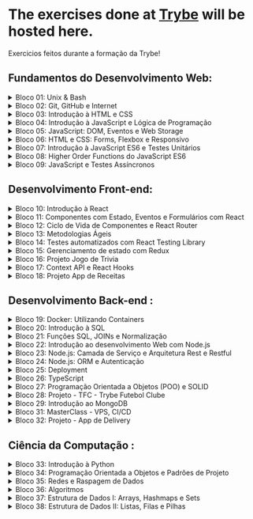 # The exercises done at [Trybe](https://www.betrybe.com/) will be hosted here.
Exercicios feitos durante a formação da Trybe!


## Fundamentos do Desenvolvimento Web:
<details>
<summary>Bloco 01: Unix & Bash</summary>

-  _03: Fundamentos do Desenvolvimento Web_
-  _03: Unix & Bash - Parte 1_
-  _04: Unix & Bash - Parte 2_

</details>
<details>
<summary> Bloco 02: Git, GitHub e Internet</summary>

-  2-1: _01: Git & GitHub - O que é e para que serve_
-  2-2: _02: Git & GitHub - Entendendo os comandos_
-  2-3: _03: Internet - Entendendo como ela funciona_
</details>
<details>
<summary> Bloco 03: Introdução à HTML e CSS </summary>

-  3-1: _01: Introdução - HTML & CSS_
-  3-1: _01: HTML & CSS - Estruturas de página_
-  3-2: _02: HTML & CSS - Primeiros passos em CSS_
-  3-3: _03: HTML & CSS - Seletores e posicionamento_
-  3-4: _04: HTML Semântico_
-  3-5: _05: Projeto - Lessons Learned_
</details>
<details>
<summary> Bloco 04: Introdução à JavaScript e Lógica de Programação </summary>

-  4-1: _01: Introdução - JavaScript_
-  4-1: _01: JavaScript - Primeiros passos_
-  4-2: _02: JavaScript - Array e loop For_
- 4-3: _03: JavaScript - Lógica de Programação e Algoritmos_
-  4-4: _04: JavaScript - Objetos e funções_
-  4-5: _05: Projeto - Playground Functions_
</details>
<details>
<summary> Bloco 05: JavaScript: DOM, Eventos e Web Storage </summary>

-  5-1: _01: JavaScript - DOM e seletores_
-  5-2: _02: JavaScript - Trabalhando com elementos_
- 5-3: _03: JavaScript - Eventos_
-  5-4: _04: JavaScript - Web Storage_
-  5-5: _05: Fundamentos - JavaScript - Projetos_
-  5-5: _05: Projeto - Arte com Pixels_
-  5-6: _06: Projeto - Lista de tarefas_
-  5-7: _07: (Bônus) Projeto - Adivinhe a Cor_
- 5-7: _07: (Bônus) Projeto - Carta Misteriosa_
</details>
<details>
<summary>Bloco 06: HTML e CSS: Forms, Flexbox e Responsivo</summary>

-  6-1: _01: HTML & CSS - Forms_
-  6-2: _02: Bibliotecas JavaScript e Frameworks CSS_
-  6-3: _03: Introdução - CSS Flexbox_
-  6-3: _03: CSS Flexbox - Parte 1_
-  6-4: _04: CSS Flexbox - Parte 2_
-  6-5: _05: CSS Responsivo - Mobile First_
-  6-6: _06: Projeto - Trybewarts_
</details>
<details>
<summary> Bloco 07: Introdução à JavaScript ES6 e Testes Unitários</summary>

-  7-1: _01: JavaScript ES6 - let, const, arrow functions e template literals_
-  7-2: _02: JavaScript ES6 - Fluxo de exceção e Objetos_
-  7-3: _03: Primeiros passos em Jest_
- 7-4: _04: Projeto - JavaScript Testes Unitários_
</details>
<details>
<summary>Bloco 08: Higher Order Functions do JavaScript ES6 </summary>

-  8-1: _01: JavaScript ES6 - Introdução a Higher Order Functions_
-  8-2: _02: JavaScript ES6 - Higher Order Functions - forEach, find, some, every, sort_
-  8-3: _03: JavaScript ES6 - Higher Order Functions - map e filter_
- 8-4: _04: JavaScript ES6 - Higher Order Functions - reduce_
-  8-5: _05: JavaScript ES6 - spread operator, parâmetro rest, destructuring e mais_
-  8-6: _06: Projeto - Zoo functions_
</details>
<details>
<summary> Bloco 09: JavaScript e Testes Assíncronos</summary>

-  9-1: _01: JavaScript Assíncrono e Callbacks_
-  9-2: _02: JavaScript Assíncrono - Fetch API e async/await_
-  9-3: _03: Jest - Testes Assíncronos_
-  9-4: _04: Projeto - Carrinho de Compras_
</details>

## Desenvolvimento Front-end:

<details>
<summary>Bloco 10: Introdução à React</summary>

-  10-1: _01: Introdução - Front-end_
- 10-1: _01: Introdução - React_
- 10-1: _01: 'Hello, world!' no React!_
-  10-2: _02: Componentes React_
-  10-3: _03: Projeto - Sistema Solar_
</details>
<details>
<summary> Bloco 11: Componentes com Estado, Eventos e Formulários com React</summary>

-  11-1: _01: Componentes com estado e eventos_
-  11-2: _02: Formulários no React_
-  11-3: _03: Projeto - Tryunfo_
</details>
<details>
<summary> Bloco 12: Ciclo de Vida de Componentes e React Router</summary>

-  12-1: _01: Ciclo de vida de componentes_
-  12-2: _02: React Router_
-  12-3: _03: Projeto - TrybeTunes_
</details>
<details>
<summary>Bloco 13: Metodologias Ágeis</summary>

-  13-1: _01: Metodologias Ágeis_
-  13-2: _02: Projeto - Frontend Online Store_
</details>
<details>
<summary> Bloco 14: Testes automatizados com React Testing Library</summary>

-  14-1: _01: RTL - Primeiros passos_
-  14-2: _02: RTL - Mocks e Inputs_
-  14-3: _03: RTL - Testando React Router_
-  14-4: _[04: Projeto - Testes em React_
</details>
<details>
<summary> Bloco 15: Gerenciamento de estado com Redux</summary>

- 15-1: _01: Introdução ao Redux - O estado global da aplicação_
-  15-2: _02: Usando o Redux no React_
- 15-3: _03: Usando o Redux no React - Prática_
-  15-4: _04: Usando o Redux no React - Actions Assíncronas_
-  15-5: _05: Testes em React-Redux_
-  15-6: _06: Projeto - Trybe Wallet_
</details>
<details>
<summary>Bloco 16: Projeto Jogo de Trivia</summary>

-  16-1: _01: Projeto - Jogo de Trivia_
</details>
<details>
<summary> Bloco 17: Context API e React Hooks</summary>

-  17-1: _01: Context API do React_
-  17-2: _02: React Hooks - useState e useContext_
- 17-3: _03: React Hooks - useEffect e Hooks customizados_
-  17-4: _04: Projeto - StarWars Datatable com Context API e Hooks_
</details>
<details>
<summary> Bloco 18: Projeto App de Receitas</summary>

-  18-1: _01: Projeto - App de Receitas_
</details>

## Desenvolvimento Back-end :

<details>
<summary> Bloco 19: Docker: Utilizando Containers</summary>

-  19-1: _01: Introdução - Back-end_
-  19-1: _01: Utilizando Containers - Docker_
-  19-2: _02: Manipulação e Criação de Imagens no Docker_
-  19-3: _03: Orquestrando Containers com Docker Compose_
-  19-4: _04: Projeto - Docker Todo-List_
</details>
<details>
<summary>Bloco 20: Introdução à SQL</summary>

-  20-1: _01: Introdução - Bancos de dados relacionais_
-  20-1: _01: Banco de dados SQL_
-  20-2: _02: Encontrando dados em um banco de dados_
-  20-3: _03: Filtrando dados de forma específica_
-  20-4: _04: Manipulando tabelas_
-  20-5: _05: Projeto - All For One_
</details>
<details>
<summary> Bloco 21: Funções SQL, JOINs e Normalização</summary>

-  21-1: _01: Funções mais usadas no SQL_
-  21-2: _02: Descomplicando JOINs_
-  21-3: _03: Transformando ideias em um modelo de banco de dados_
-  21-4: _04: Aula ao vivo + Projeto - One For All_
</details>
<details>
<summary> Bloco 22: Introdução ao desenvolvimento Web com Node.js</summary>

-  22-1: _01: Intro - Node.js_
-  22-1: _01: Node.js - Um motor JavaScript_
-  22-2: _02: Node.js - Fluxo Assíncrono_
-  22-3: _03: Mocha, Chai e Sinon - Testes de Back-end com Node.js_
-  22-4: _04: Express - HTTP com Node.js_
-  22-5: _05: Express - Middlewares_
-  22-6: _06: Projeto - Talker Manager_
</details>
<details>
<summary> Bloco 23: Node.js: Camada de Serviço e Arquitetura Rest e Restful</summary>

-  23-1: _01: Introdução - Arquitetura de Software_
-  23-1: _01: Arquitetura de Software - Camada de Model_
-  23-2: _02: Arquitetura de Software - Camada de Controller e Service_
-  23-3: _03: Arquitetura Web - Rest e Restful_
-  23-4: _04: Arquitetura de Software - Testando as Camadas_
-  23-5: _05: Projeto - Store Manager_
</details>
<details>
<summary>Bloco 24: Node.js: ORM e Autenticação</summary>

-  24-1: _01: Introdução - Node.js: ORM e Autenticação_
-  24-1: _01: ORM - Interface da aplicação com o banco de dados_
-  24-2: _02: ORM - Associations_
-  24-3: _03: JWT - (JSON Web Token)_
-  24-4: _04: Testando APIs com Testes de Integração_
-  24-5: _05: Projeto - API de Blogs_
</details>
<details>
<summary> Bloco 25: Deployment</summary>

-  25-1: _01: Introdução - Deploy_
-  25-1: _01: Infraestrutura - Deploy com Heroku_
-  25-2: _02: Deploy Docker & Heroku_
-  25-3: _03: Projeto - Stranger Things_
</details>
<details>
<summary> Bloco 26: TypeScript</summary>

- 26-1: _01: Introdução - TypeScript_
-  26-1: _01: Introdução ao TypeScript_
-  26-2: _02: Tipagem Estática e Generics_
-  26-3: _03: Express com TypeScript_
-  26-4: _04: Projeto - Trybe Smith_
</details>
<details>
<summary>Bloco 27: Programação Orientada a Objetos (POO) e SOLID</summary>

-  27-1: _01: Introdução à Orientação a Objetos_
-  27-2: _02: Herança e Interfaces_
-  27-3: _03: Polimorfismo_
-  27-4: _04: SOLID - Introdução e Princípios S, O e D_
-  27-5: _05: SOLID - Princípios L e I_
-  27-6: _06: Projeto - Trybers and Dragons_
</details>
<details>
<summary> Bloco 28: Projeto - TFC - Trybe Futebol Clube</summary>

- 28-1: _[01: Projeto - TFC - Trybe Futebol Clube_
</details>
<details>
<summary> Bloco 29: Introdução ao MongoDB</summary>

- 29-1: _01: Introdução - NoSQL_
-  29-1: _01: MongoDB - Introdução_
-  29-2: _02: Filter Operators_
-  29-3: _03: Operadores de consulta_
-  29-4: _04: Updates Simples_
-  29-5: _05: Updates Complexos - Arrays_
-  29-6: _06: Projeto - Commerce_
</details>
<details>
<summary> Bloco 31: MasterClass - VPS, CI/CD</summary>

-  31-1: _01: Dia 1_
- 31-2: _02: Dia 2_
</details>
<details>
<summary> Bloco 32: Projeto - App de Delivery</summary>

-  32-1: _01: Projeto - App de Delivery_
</details>

## Ciência da Computação :

<details>
<summary> Bloco 33: Introdução à Python</summary>

-  33-1: _01: Introdução - Ciência da Computação_
-  33-1: _01: Aprendendo Python_
-  33-2: _02: Entrada e Saída de Dados_
-  33-3: _03: Testes_
-  33-4: _04: Projeto - Job Insights_
</details>
<details>
<summary>Bloco 34: Programação Orientada a Objetos e Padrões de Projeto</summary>

-  34-1: _01: Introdução à programação orientada a objetos_
-  34-2: _02: Herança, Composição e Interfaces_
-  34-3: _03: Padrões de projeto_
-  34-4: _04: Projeto - Relatórios de Estoque_
</details>
<details>
<summary> Bloco 35: Redes e Raspagem de Dados</summary>

-  35-1: _01: Arquitetura de redes_
-  35-2: _02: Redes de computadores, ferramentas e segurança_
-  35-3: _03: Raspagem de Dados_
-  35-4: _04: Projeto - Tech news_
</details>
<details>
<summary> Bloco 36: Algoritmos</summary>

-  36-1: _01: Complexidade de Algoritmos_
-  36-2: _02: Recursividade e Estratégias para solução de problemas_
-  36-3: _03: Algoritmos de ordenação e busca_
-  36-4: _04: Projeto - Algoritmos_
</details>
<details>
<summary> Bloco 37: Estrutura de Dados I: Arrays, Hashmaps e Sets</summary>

-  37-1: _01: Arquitetura de Computadores_
-  37-2: _02: Arrays_
- 37-3: _03: Hashmap e Dict_
-  37-4: _04: Set_
-  37-5: _05: Projeto - Restaurant Orders_
</details>
<details>
<summary> Bloco 38: Estrutura de Dados II: Listas, Filas e Pilhas</summary>

-  38-1: _01: Nó e Listas Encadeadas_
-  38-2: _02: Pilhas e Filas_
-  38-3: _03: Projeto - TING - Trybe Is Not Google_
</details>

